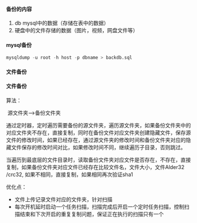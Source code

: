 #### 备份的内容

1. db mysql中的数据（存储在表中的数据）
2. 硬盘中的文件存储的数据（图片，视频，网盘文件等）

#### mysql备份

```sql
mysqldump -u root -h host -p dbname > backdb.sql
```

#### 文件备份

#### 文件备份

算法：

​	源文件夹-->备份文件夹

通过定时器，定时遍历需要备份的源文件夹，遍历源文件夹，如果备份文件夹中的对应文件夹不存在，直接复制，同时在备份文件对应文件夹创建隐藏文件，保存源文件的修改时间，如果已经存在，通过源文件夹的修改时间和备份文件夹对应的隐藏文件保存的修改时间对比，如果修改时间不同，继续遍历子目录，否则跳过。

当遍历到最底层的文件目录时，读取备份文件夹对应文件是否存在，不存在，直接复制，如果备份文件夹对应文件已经存在比较文件名，文件大小，文件Alder32 /crc32, 如果不相同，直接复制，如果相同再次验证sha1

优化点：

- 文件上传记录文件对应的文件夹，针对扫描
- 每次开机延时启动一个任务扫描，扫描完成后开启一个定时任务扫描，控制扫描结束和下次开启的重复复制问题，保证正在执行的扫描只有一个
